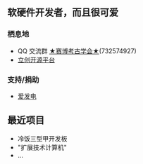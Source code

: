 ## 软硬件开发者，而且很可爱

### 栖息地
* QQ 交流群 [★赛博考古学会★](https://jq.qq.com/?_wv=1027&k=62Df1llt)(732574927)
* [立创开源平台](https://oshwhub.com/snowy_iris)

### 支持/捐助
* [爱发电](https://afdian.net/a/Atranix)

## 最近项目
* 冷饭三型甲开发板
* "扩展技术计算机"
* ...
